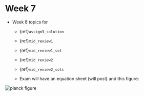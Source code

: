 # Week 7

* Week 8 topics for 

  * {ref}`assign3_solution`

  * {ref}`mid_review1`

  * {ref}`mid_review1_sol`

  * {ref}`mid_review2`

  * {ref}`mid_review2_sols`

  * Exam will have an equation sheet (will post) and this figure:

![planck figure](figures/a301_planck.png)
